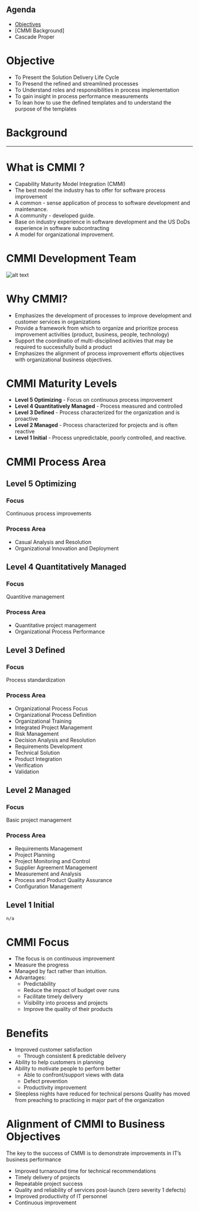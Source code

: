 
## Agenda
- [Objectives](#objective)
- [CMMI Background]
- Cascade Proper

# Objective
- To Present the Solution Delivery Life Cycle
- To Presend the refined and streamlined processes
- To Understand roles and responsibilities in process implementation
- To gain insight in process performance measurements
- To lean how to use the defined templates and to understand the purpose of the templates

# Background
----
# What is CMMI ?
- Capability Maturity Model Integration (CMMI)
- The best model the industry has to offer for software process improvement
- A common - sense application of process to software development and maintenance.
- A community - developed guide.
- Base on industry experience in software development and the US DoDs experience in software subcontracting
- A model for organizational improvement.

# CMMI Development Team

![alt text][team_image]

[team_image]: https://lh3.googleusercontent.com/mivkmhgPhUkNNfIVlL8TW5qKf6XriiqDziGBTnYQNLnvlb-Wikxy5IuiNP_52VXvZuDhUtstbUkeeLiD6uSDcNWK_XXIXcPdYEdeH9UDCScSg-utvY89227H7K50OQCAZet3iDav5aT-XlK9gxxJH4lL65Lvqk0J7WVdsHG7sHSOLQtusuJ5MTsjjBzh57GM9jjkX53yOwbL1s30PXZ43uXCzS-rLmyyQFiPz6p4Oak6xUm27LZW6ctVnje8T8WdZuteOUX_e7Ogg5ZHhVWVSiKVOyEVTl-E3_f7SSYeXeVugxZiD-GSGT6D0_pGabg8Ce_QvFyZnIIix1qcAIKkchhQgcwcUwIomd2QvJZmVHbaC80iVhYiLH-1bZLzl34OfqvoNaw9QbTKaXXHEcCHm3o_jbNYrtB9DDuMVtrCgqO-yazrhyyS9W7UVjvtXoLs67Ir-XuO4SYI0uUqGMv26Xvf-fkSWCWwMbecgGAVm319_Kt7NKzyZXPvlyUqS1zpj917GPz7s4ubTF1mDnRw-2Pivfykg8om4Nq6ch_ysHgpyPz4C8bt_vuk04XjT17T6iMJPEfTcm476cC2ZHCmE-TsQMuhtR0NuspZfN5VqQ5Sj89o0gGwitOnlsAwfGJUowMB9O0hxj8zCWqZdazgL5z4ZZb020Ku=w645-h335-no

# Why CMMI?
- Emphasizes the development of processes to improve development and customer services in organizations
- Provide a framework from which to organize and prioritize process improvement activities (product, business, people, technology)
- Support the coordinatio of multi-disciplined acitivies that may be required to successfully build a product
- Emphasizes the alignment of process improvement efforts objectives with organizational business objectives.

# CMMI Maturity Levels
- **Level 5 Optimizing** - Focus on continuous process improvement
- **Level 4 Quantitatively Managed** - Process measured and controlled
- **Level 3 Defined** - Process characterized for the organization and is proactive
- **Level 2 Managed** - Process characterized for projects and is often reactive
- **Level 1 Initial** - Process unpredictable, poorly controlled, and reactive.

# CMMI Process Area

## Level 5 Optimizing
### Focus
  Continuous process improvements
### Process Area
  - Casual Analysis and Resolution
  - Organizational Innovation and Deployment

## Level 4 Quantitatively Managed
### Focus
  Quantitive management
### Process Area
  - Quantitative project management
  - Organizational Process Performance
  
## Level 3 Defined
### Focus
  Process standardization
### Process Area
  - Organizational Process Focus
  - Organizational Process Definition
  - Organizational Training 
  - Integrated Project Management
  - Risk Management
  - Decision Analysis and Resolution
  - Requirements Development
  - Technical Solution
  - Product Integration
  - Verification
  - Validation

## Level 2 Managed
### Focus
  Basic project management
### Process Area
  - Requirements Management 
  - Project Planning
  - Project Monitoring and Control
  - Supplier Agreement Management 
  - Measurement and Analysis
  - Process and Product Quality Assurance
  - Configuration Management
## Level 1 Initial
`n/a`

# CMMI Focus
- The focus is on continuous improvement
- Measure the progress
- Managed by fact rather than intuition.
- Advantages:
    - Predictability
    - Reduce the impact of budget over runs
    - Facilitate timely delivery
    - Visibility into process and projects
    - Improve the quality of their products

# Benefits
- Improved customer satisfaction
  - Through consistent & predictable delivery
- Ability to help customers in planning
- Ability to motivate people to perform better
  - Able to confront/support views with data
  - Defect prevention 
  - Productivity improvement
- Sleepless nights have reduced for technical persons
Quality has moved from preaching to practicing in major part of the organization

# Alignment of CMMI to Business Objectives 
The key to the success of CMMI is to demonstrate improvements in IT’s business performance
- Improved turnaround time for technical recommendations
- Timely delivery of projects
- Repeatable project success
- Quality and reliability of services post-launch (zero severity 1 defects)
- Improved productivity of IT personnel
- Continuous improvement 

